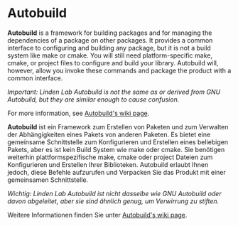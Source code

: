 # Autobuild

**Autobuild** is a framework for building packages and for managing the
dependencies of a package on other packages. It provides a common
interface to configuring and building any package, but it is not a
build system like make or cmake. You will still need platform-specific
make, cmake, or project files to configure and build your
library. Autobuild will, however, allow you invoke these commands and
package the product with a common interface.

*Important: Linden Lab Autobuild is not the same as or derived from GNU
Autobuild, but they are similar enough to cause confusion.*

For more information, see [Autobuild's wiki page][wiki].

[wiki]: https://wiki.secondlife.com/wiki/Autobuild



**Autobuild** ist ein Framework zum Erstellen von Paketen und zum Verwalten der
Abhängigkeiten eines Pakets von anderen Paketen. Es bietet eine gemeinsame
Schnittstelle zum Konfigurieren und Erstellen eines beliebigen Pakets, aber es ist kein
Build System wie make oder cmake. Sie benötigen weiterhin plattformspezifische
make, cmake oder project Dateien zum Konfigurieren und Erstellen Ihrer
Biblioteken. Autobuild erlaubt Ihnen jedoch, diese Befehle aufzurufen und
Verpacken Sie das Produkt mit einer gemeinsamen Schnittstelle.

*Wichtig: Linden Lab Autobuild ist nicht dasselbe wie GNU Autobuild oder davon abgeleitet, 
aber sie sind ähnlich genug, um Verwirrung zu stiften.*

Weitere Informationen finden Sie unter [Autobuild's wiki page][wiki].

[wiki]: https://wiki.secondlife.com/wiki/Autobuild
